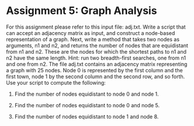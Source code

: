 # Assignment 5: Graph Analysis

For this assignment please refer to this input file: adj.txt.
Write a script that can accept an adjacency matrix as input, and construct a node-based representation of a graph. Next, write a method that takes two nodes as arguments, n1 and n2, and returns the number of nodes that are equidistant from n1 and n2. These are the nodes for which the shortest paths to n1 and n2 have the same length. Hint: run two breadth-first searches, one from n1 and one from n2.
The file adj.txt contains an adjacency matrix representing a graph with 25 nodes. Node 0 is represented by the first column and the first town, node 1 by the second column and the second row, and so forth. Use your script to compute the following:

1. Find the number of nodes equidistant to node 0 and node 1.

2. Find the number of nodes equidistant to node 0 and node 5.

3. Find the number of nodes equidistant to node 1 and node 8.
